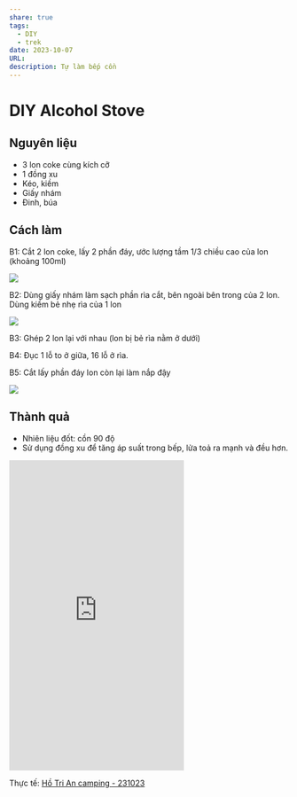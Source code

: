 ```yaml
---
share: true
tags:
  - DIY
  - trek
date: 2023-10-07
URL: 
description: Tự làm bếp cồn
---
```


# DIY Alcohol Stove
## Nguyên liệu
- 3 lon coke cùng kích cỡ
- 1 đồng xu
- Kéo, kiềm
- Giấy nhám
- Đinh, búa

## Cách làm
B1: Cắt 2 lon coke, lấy 2 phần đáy, ước lượng tầm 1/3 chiều cao của lon (khoảng 100ml)

![](https://i.imgur.com/tIqU4QP.png)

B2: Dùng giấy nhám làm sạch phần rìa cắt, bên ngoài bên trong của 2 lon. Dùng kiềm bẻ nhẹ rìa của 1 lon

![](https://i.imgur.com/YtnXmBV.jpg)

B3: Ghép 2 lon lại với nhau (lon bị bẻ rìa nằm ở dưới)

B4: Đục 1 lỗ to ở giữa, 16 lỗ ở rìa.

B5: Cắt lấy phần đáy lon còn lại làm nắp đậy

![](https://i.imgur.com/CcyHSNS.jpg)

## Thành quả

- Nhiên liệu đốt: cồn 90 độ
- Sử dụng đồng xu để tăng áp suất trong bếp, lửa toả ra mạnh và đều hơn.


<iframe width="315" height="560"
src="https://www.youtube.com/embed/NcKYLGwgmIM"
title="YouTube video player" frameborder="0"
allow="accelerometer; autoplay; clipboard-write; encrypted-media;
gyroscope; picture-in-picture;
web-share"
allowfullscreen></iframe>

Thực tế: [Hồ Tri An camping - 231023](./H%E1%BB%93%20Tri%20An%20camping%20-%20231023.md)